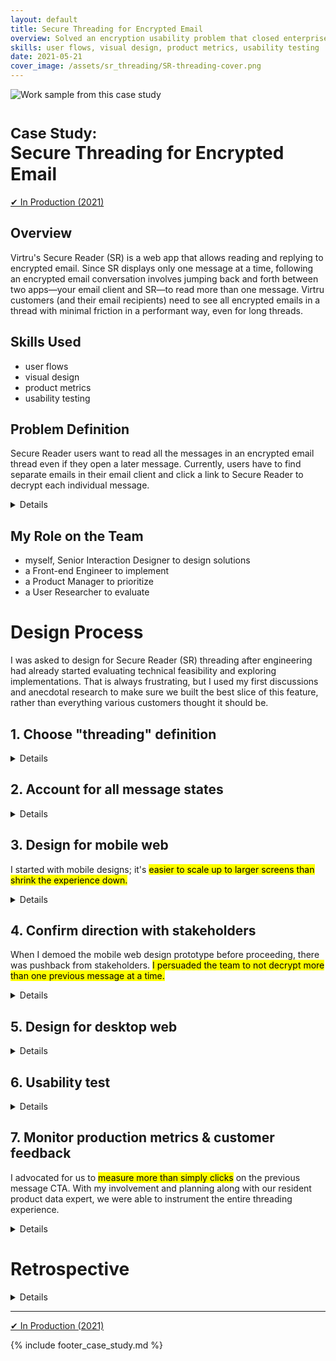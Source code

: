 ```yaml
---
layout: default
title: Secure Threading for Encrypted Email
overview: Solved an encryption usability problem that closed enterprise customers like Equifax and Dish Network, delighted Capital One and Verizon, and had a 98+% success rate.
skills: user flows, visual design, product metrics, usability testing
date: 2021-05-21
cover_image: /assets/sr_threading/SR-threading-cover.png
---
```


<img
  src="{{ site.url }}/assets/sr_threading/SR-threading-cover.png"
  alt="Work sample from this case study"
  class="screenshot screenshot-landscape"
/>

# <small>Case Study:</small> <br />Secure Threading for Encrypted Email

<a href="https://www.virtru.com/secure-collaboration/" type="button" class="btn btn-success" target="_blank">&#10004; In Production (2021)</a>

## Overview

Virtru's Secure Reader (SR) is a web app that allows reading and replying to encrypted email. Since SR displays only one message at a time, following an encrypted email conversation involves jumping back and forth between two apps—your email client and SR—to read more than one message. Virtru customers (and their email recipients) need to see all encrypted emails in a thread with minimal friction in a performant way, even for long threads.

## Skills Used

* user flows  
* visual design
* product metrics
* usability testing

## Problem Definition

<p>
  Secure Reader users want to read all the messages in an encrypted email thread even if they open a later message. Currently, users have to find separate emails in their email client and click a link to Secure Reader to decrypt each individual message.
</p>

<details>
  <div>
    <h3>Step 1. Find latest encrypted email (2 of 2)</h3>
    <img
      src="{{ site.url }}/assets/sr_threading/cur_SR_1-email_2_of_2.png"
      alt="Encrypted email 2 of 2 in email client"
      class="screenshot screenshot-landscape"
    />

    <h3>Step 2. Authenticate & decrypt latest email</h3>
    <img
      src="{{ site.url }}/assets/sr_threading/cur_SR_3-SR_2_of_2.png"
      alt="Decrypted email 2 of 2 in Secure Reader"
      class="screenshot screenshot-landscape"
    />

    <h3>Step 3. Find previous encrypted email (1 of 2)</h3>
    <img
      src="{{ site.url }}/assets/sr_threading/cur_SR_5-email_1_of_2.png"
      alt="Encrypted email 1 of 2 in email client"
      class="screenshot screenshot-landscape"
    />

    <h3>Step 4. Authenticate & decrypt previous email (1 of 2)</h3>
    <img
      src="{{ site.url }}/assets/sr_threading/cur_SR_7-SR_1_of_2.png"
      alt="Decrypted email 2 of 2 in Secure Reader"
      class="screenshot screenshot-landscape"
    />
  </div>

  Challenges:
  <ul>
    <li>
      Understand if users expect "threading" to mean conversation view, quoted content, or something else when they request this feature.
    </li>
    <li>
      Preserve as much email context as possible.
    </li>
    <li>
      Must not sacrifice performance or time to decrypt.
    </li>
    <li>
      Must work well on mobile web.
    </li>
    <li>
      Ideally, support threads of any length (1 message to many).
    </li>
  </ul>
</details>

## My Role on the Team

<ul>
  <li>myself, Senior Interaction Designer to design solutions</li>
  <li>a Front-end Engineer to implement</li>
  <li>a Product Manager to prioritize</li>
  <li>a User Researcher to evaluate</li>
</ul>

# Design Process

I was asked to design for Secure Reader (SR) threading after engineering had already started evaluating technical feasibility and exploring implementations. That is always frustrating, but I used my first discussions and anecdotal research to make sure we built the best slice of this feature, rather than everything various customers thought it should be.

## 1. Choose "threading" definition

<details>
  <h3>Email "threading" is ambiguous</h3>

  <ol>
    <li>
      <p>Conversation view in Gmail and Outlook</p>

      <img
        src="{{ site.url }}/assets/sr_threading/defn/conversation-view.png"
        alt="Gmail conversation view example of threading - 5 messages"
        class="screenshot screenshot-landscape"
      />

      <ul>
        <li>Messages with a shared subject line are displayed in a list where each message is given a similar visual treatment.</li>
        <li>Earlier messages are visible by default.</li>
        <li>Messages may or may not have quoted content in the body of each</li>
        email. Expanding the quoted content shows earlier messages.
        <li>Typically chronological (oldest to newest)</li>
      </ul>
    </li>

    <li>
      <p>Quoted content in the body of an email</p>

      <img
        src="{{ site.url }}/assets/sr_threading/defn/quoting.png"
        alt="Quoted email example of threading - 2 messages"
        class="screenshot screenshot-landscape"
      />

      <ul>
        <li>When composing a reply or forward, most email clients insert the</li>
        previous message body as a quote into the bottom of the new email.
        <li>When reading an email with a quoted message, earlier messages are</li>
        collapsed by default.
        <li>Quoted messages are given different visual treatment from the</li>
        currently viewed or composed message.
        <li>Typically reverse chronological (newest to oldest)</li>
      </ul>
    </li>

    <li>
      Both conversation view and quoting preserve context. Either would help SR users understand more about where the currently unlocked message fits in. So which should we do?
    </li>
  </ol>

  <h3>Conversation view as "SR threading"</h3>

  <h4>Upsides</h4>

    <ul>
      <li>Easier to follow the conversation because each message has the same visual weight.</li>
      <li>Existing message design already works for smaller resolutions like mobile web.</li>
      <li>Future-proofing SR — if each message is treated the same way visually, that leaves room to show policy controls (e.g. revoke, expire, watermark, etc.) for messages where you’re the policy owner.</li>
      <li>Future-proofing SR — if each message is treated the same way visually, that leaves room to reply to earlier messages directly from SR.</li>
    </ul>

  <h4>Downsides</h4>
  <ul>
    <li>For performance reasons, we shouldn’t load the entire
    conversation like an email client. Decrypting every earlier message would make reading the latest message take too long.</li>
  </ul>

  <h3>Quoted content as "SR threading"</h3>

  <h4>Upsides</h4>
  <ul>
    <li>Since the UI emphasizes the current message and not earlier ones, it’s faster to read.</li>
    <li>Also faster to scan for and read in cases where earlier messages aren’t useful or necessary to the context of the current message.</li>
  </ul>

  <h4>Downsides</h4>
  <ul>
    <li>Each quoted message shrinks the width available to display the message body (and earlier messages), like Russian nesting dolls.</li>
    <li>Readability suffers for longer conversations.</li>
    <li>Because SR has to work on mobile web at a minimum resolution of 375x667, there may be no readable mobile layout for longer conversations. Landscape orientation could help here, but if the quotes continue, that will eventually find a limit as well.</li>
  </ul>

  <mark>I choose conversation view as "SR threading"</mark>, because it had more upsides and felt like a more modern approach.
</details>

## 2. Account for all message states

<details>
  <p>
    I sketched out the message states in my notebook as I understood them. Engineering helped me confirm and revise the possible transitions:

    <img
      src="{{ site.url }}/assets/sr_threading/message-states.jpg"
      alt="Proposed transitions for Secure Reader threading"
      class="screenshot screenshot-landscape"
    />
  </p>

  <p>I'm a fan of using the five states from <a href="https://www.scotthurff.com/posts/why-your-user-interface-is-awkward-youre-ignoring-the-ui-stack/" target="_blank">Scott Hurff's UI stack</a> as a starting point for most designs: <em>ideal, loading, error, partial, and blank</em>.</p>

  <p>But the five states wouldn't be enough considering how many possible states there are for each encrypted messages. <mark>These became my design checklist to confirm I covered the entire experience</mark>:

  <ul>
    <li>nothing to decrypt</li>
    <li>attempting to decrypt</li>
    <li>no authentication required to decrypt</li>
    <li>authentication required to decrypt</li>
    <li>access will expire</li>
    <li>access has expired</li>
    <li>access revoked</li>
    <li>not authorized to decrypt</li>
    <li>can decrypt</li>
  </ul>
  </p>
</details>

## 3. Design for mobile web

<p>I started with mobile designs; it's <mark>easier to scale up to larger screens than shrink the experience down.</mark></p>

<details>
  <p>
    If this is our current state (1 of ? messages in a thread decrypted)…

    <img
      src="{{ site.url }}/assets/sr_threading/mobile/current.png"
      alt="Current state of Secure Reader - 1 decrypted email, no threading" class="screenshot screenshot-portrait"
    />
  </p>

  <p>
    An ideal state would be (all messages in a thread decrypted)…

    <img
      src="{{ site.url }}/assets/sr_threading/mobile/ideal.png"
      alt="Ideal state of Secure Reader - 2 decrypted emails in a thread" class="screenshot screenshot-portrait"
    />
  </p>

  <p>
    We just need a transition affordance, like "Read previous [message]" or "decrypt previous [message]" to start off the process. Ideally, reading previous messages <mark>scales to long threads without serious security or performance penalties</mark>.

    <img
      src="{{ site.url }}/assets/sr_threading/mobile/states-overview.png"
      alt="Threading states in Secure Reader - unsupported, 1st message, 2nd message, Nth message"
      class="screenshot screenshot-landscape"
    />
  </p>

  <p>
    Here's what a transition looks like…

    <img
      src="{{ site.url }}/assets/sr_threading/mobile/decrypting.png"
      alt="Decrypting the previous message in a thread in Secure Reader"
      class="screenshot screenshot-portrait"
    />
  </p>

  <p>
    Given the numerous things that can go wrong when trying to decrypt a previous message (as listed in the section above), my designs included many auxiliary screens to describe security logic:

    <img
      src="{{ site.url }}/assets/sr_threading/mobile/decrypting-decision-tree.png"
      alt="Numerous checks when decrypting a previous message in a thread in Secure Reader" class="screenshot screenshot-portrait"
    />
  </p>

  <p>
    Though the number of interactions and hotspots exploded…

    <img
      src="{{ site.url }}/assets/sr_threading/mobile/SR-threading-hotspots.png"
      alt="Screenshot of dozens of Sketch hotspots to support Secure Reader threading design"
      class="screenshot screenshot-landscape screenshot-borderless"
    />

    …most error states were as elegant as this…

    <img
      src="{{ site.url }}/assets/sr_threading/mobile/error.png"
      alt="Screenshot of typical error state designed for Secure Reader threading"
      class="screenshot screenshot-portrait"
    />
  </p>

</details>

## 4. Confirm direction with stakeholders

<p>
  When I demoed the mobile web design prototype before proceeding, there was pushback from stakeholders. <mark>I persuaded the team to not decrypt more than one previous message at a time.</mark>
</p>

<details>
  <p>Everyone was excited we were bringing threading to Secure Reader (SR). But most people asked why we weren't decrypting the entire thread of previous messages.</p>

  <p>
    How I defended my design of one previous message at a time:

    <ol>
      <li>
        <strong>Simple enough to learn</strong>
        <br>
        We decided to not pause for primary user research up front, but there's more than one possible solution. Customers did not express a preference for how Secure Reader should do email threading. The quoted approach to threading, which we are not pursuing, could be what ultimately works best. So why build the maximum version of conversation view without this clarity?
      </li>
      <li>
        <strong>Performance concerns</strong>
        <br>
        How would decrypting more than one message at a time stay quick and accessible for longer threads? We already have at least half a dozen error states for each message, how would we handle errors for multiple messages?
      </li>
      <li>
        <strong>No historical data</strong><br>
        We had no data on how far back in a thread customers read or want to read. This was not something we tracked in Virtru's other email products.
      </li>
    </ol>
  </p>

</details>

## 5. Design for desktop web

<details>
  Include same screens as mobile (or user test screens)
</details>

## 6. Usability test

<details>
  Describe defining the user test with Emily

  Include Emily's Slack results
</details>

## 7. Monitor production metrics & customer feedback

<p>
  I advocated for us to <mark>measure more than simply clicks</mark> on the previous message CTA. With my involvement and planning along with our resident product data expert, we were able to instrument the entire threading experience.
</p>

<details>

  <p>  
    Within a day of launching, threading was available for ~33% of encrypted messages:

    <img
      src="{{ site.url }}/assets/sr_threading/data-use.png"
      alt="Screenshot of day 1 - Secure Reader threading available on 43,940 messages, not available for 134,826 messages."
      class="screenshot screenshot-landscape"
    />
  </p>

  <h3>Quantitative answers I sought</h3>

  <ol>
    <li>
      How many people that decrypted an SR message that’s part of a thread, used SR threading to read at least one earlier message?

      This helped us know <mark>the new UI was being noticed and used.</mark>

      <img
        src="{{ site.url }}/assets/sr_threading/data-funnel.png"
        alt="Screenshot of week 1 Secure Reader threading funnel from previous message shown to successfully used"
        class="screenshot screenshot-landscape"
      />

    </li>

    <li>
      Of those people (in 1), how many previous messages did they try to read?

      This helped us decide if we need to build any kind of bulk decryption for previous messages. Since most users only went back 1 message, <mark>we built the right subset of this feature.</mark>

      <img
        src="{{ site.url }}/assets/sr_threading/data-depth.png"
        alt="Screenshot of week 1 < 4% people read more than one previous message with Secure Reader threading"
        class="screenshot screenshot-landscape"
      />

    </li>

    <li>
      What is the success rate of decrypting previous messages in SR threading? How does that compare to the success rate of decrypting in SR overall?

      This helped prove <mark>we actually solved the user problem of seeing earlier parts of the conversation</mark> without going back to their email.

      <img
        src="{{ site.url }}/assets/sr_threading/data-success-rate.png"
        alt="Screenshot of week 1 98.4% successful decrypts for Secure Reader threading"
        class="screenshot screenshot-landscape"
      />

    </li>
  </ol>

  <h3>Qualitative feedback</h3>

  <blockquote>
    <p>
      Equifax loves it. Verizon didn't realize it rolled out but after we showed them they were happy about it. Capital One felt similarly.
    </p>

    <cite>- Virtru Enterprise <abbr title="Customer Success Manager">CSM</abbr></cite>
  </blockquote>

  <blockquote>
    <p>
      Art's willingness to dig in quickly and iterate on a minimal, slick UX for the feature was key to getting this win. And <mark>Secure Reader threading was essential to our successful roll-out at two of our largest customers - Dish and Equifax.</mark>
    </p>

    <cite>- Virtru <abbr title="Chief Executive Officer">CEO</abbr></cite>
  </blockquote>

  <blockquote>
    <p>
      It comes up occasionally and customers are delighted by it.
    </p>

    <cite>- Virtru <abbr title="Senior Vice President">SVP</abbr> of Customer Success</cite>
  </blockquote>

</details>

# Retrospective

<details>
  <p>
    I'm satisfied with the initial impact of this design. I'll revisit the retrospective when I have more distance from this effort.
  </p>
</details>

<hr />

<p>
  <a href="https://www.virtru.com/secure-collaboration/" type="button" class="btn btn-success" target="_blank">&#10004; In Production (2021)</a>
</p>

{% include footer_case_study.md %}
